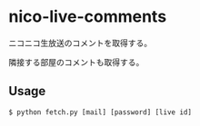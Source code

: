 # nico-live-comments
ニコニコ生放送のコメントを取得する。

隣接する部屋のコメントも取得する。

## Usage

```
$ python fetch.py [mail] [password] [live id]
```
